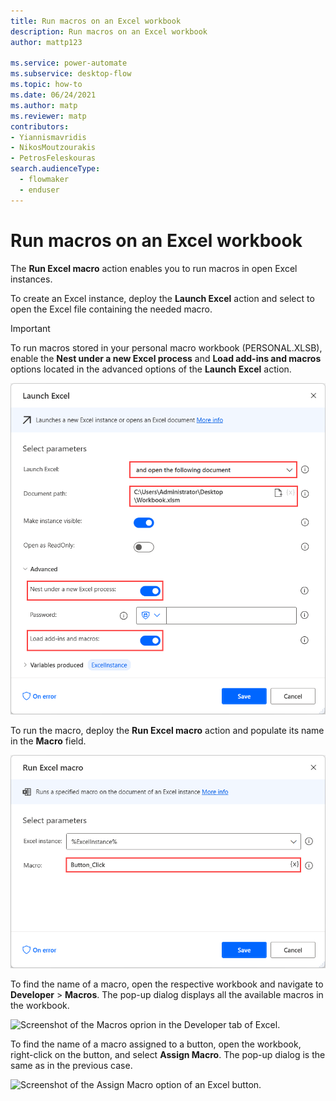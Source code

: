 ```yaml
---
title: Run macros on an Excel workbook
description: Run macros on an Excel workbook
author: mattp123

ms.service: power-automate
ms.subservice: desktop-flow
ms.topic: how-to
ms.date: 06/24/2021
ms.author: matp
ms.reviewer: matp
contributors:
- Yiannismavridis
- NikosMoutzourakis
- PetrosFeleskouras
search.audienceType: 
  - flowmaker
  - enduser
---
```


# Run macros on an Excel workbook

The **Run Excel macro** action enables you to run macros in open Excel instances.

To create an Excel instance, deploy the **Launch Excel** action and select to open the Excel file containing the needed macro.

> [!IMPORTANT]
> To run macros stored in your personal macro workbook (PERSONAL.XLSB), enable the **Nest under a new Excel process** and **Load add-ins and macros** options located in the advanced options of the **Launch Excel** action.

![Screenshot of the Launch Excel action.](media/run-macros-excel/launch-excel-action.png)

To run the macro, deploy the **Run Excel macro** action and populate its name in the **Macro** field.

![Screenshot of the Run Excel macro action.](media/run-macros-excel/run-excel-macro-action.png)

To find the name of a macro, open the respective workbook and navigate to **Developer** > **Macros**. The pop-up dialog displays all the available macros in the workbook.

![Screenshot of the Macros oprion in the Developer tab of Excel.](media/run-macros-excel/excel-developer-macros-option.png)

To find the name of a macro assigned to a button, open the workbook, right-click on the button, and select **Assign Macro**. The pop-up dialog is the same as in the previous case.

![Screenshot of the Assign Macro option of an Excel button.](media/run-macros-excel/assign-macro-excel-button.png)
